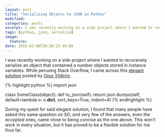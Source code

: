 ```yaml
---
layout: post
title: "Serializing Objects to JSON in Python"
modified: 
categories: posts
excerpt: I was recently working on a side project where I wanted to recursively serialize an object that contained a number objects stored in instance variables. While perusing Stack Overflow, I came across this [elegant solution](http://stackoverflow.com/questions/3768895/python-how-to-make-a-class-json-serializable)
tags: [python, json, serialize]
image:
  feature:
date: 2015-03-08T20:36:23-05:00
---
```

I was recently working on a side project where I wanted to recursively serialize an object that contained a number objects stored in instance variables. While perusing Stack Overflow, I came across this [elegant solution](http://stackoverflow.com/a/15538391/1684563) posted by [Onur Yildirim](http://stackoverflow.com/users/112731/onur-yildirim).

{% highlight python %}
import json

class SomeClass(object):
    def to_json(self):
        return json.dumps(self, default=lambda o: o.__dict__,
                          sort_keys=True, indent=4)
{% endhighlight %}

During my quest for said elegant solution, I found that many people have asked this same question on SO, and very few of the answers, even the _accepted_ ones, came close to being concise as the one above. This won't work in every situation, but it has proved to be a flexible solution for me thus far.

